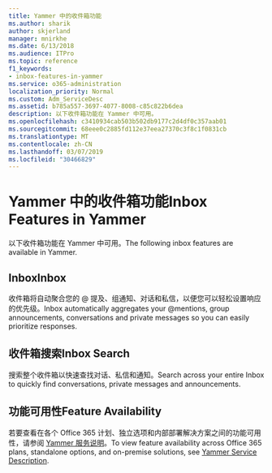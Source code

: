 ```yaml
---
title: Yammer 中的收件箱功能
ms.author: sharik
author: skjerland
manager: mnirkhe
ms.date: 6/13/2018
ms.audience: ITPro
ms.topic: reference
f1_keywords:
- inbox-features-in-yammer
ms.service: o365-administration
localization_priority: Normal
ms.custom: Adm_ServiceDesc
ms.assetid: b785a557-3697-4077-8008-c85c822b6dea
description: 以下收件箱功能在 Yammer 中可用。
ms.openlocfilehash: c3410934cab503b502db9177c2d4df0c357aab01
ms.sourcegitcommit: 68eee0c2885fd112e37eea27370c3f8c1f0831cb
ms.translationtype: MT
ms.contentlocale: zh-CN
ms.lasthandoff: 03/07/2019
ms.locfileid: "30466829"
---
```

# <a name="inbox-features-in-yammer"></a><span data-ttu-id="40c20-103">Yammer 中的收件箱功能</span><span class="sxs-lookup"><span data-stu-id="40c20-103">Inbox Features in Yammer</span></span>

<span data-ttu-id="40c20-104">以下收件箱功能在 Yammer 中可用。</span><span class="sxs-lookup"><span data-stu-id="40c20-104">The following inbox features are available in Yammer.</span></span>
  
## <a name="inbox"></a><span data-ttu-id="40c20-105">Inbox</span><span class="sxs-lookup"><span data-stu-id="40c20-105">Inbox</span></span>
<span data-ttu-id="40c20-106"><a name="bkmk_Inbox"> </a></span><span class="sxs-lookup"><span data-stu-id="40c20-106"></span></span>

<span data-ttu-id="40c20-107">收件箱将自动聚合您的 @ 提及、组通知、对话和私信，以便您可以轻松设置响应的优先级。</span><span class="sxs-lookup"><span data-stu-id="40c20-107">Inbox automatically aggregates your @mentions, group announcements, conversations and private messages so you can easily prioritize responses.</span></span>
  
## <a name="inbox-search"></a><span data-ttu-id="40c20-108">收件箱搜索</span><span class="sxs-lookup"><span data-stu-id="40c20-108">Inbox Search</span></span>
<span data-ttu-id="40c20-109"><a name="bkmk_InboxSearch"> </a></span><span class="sxs-lookup"><span data-stu-id="40c20-109"></span></span>

<span data-ttu-id="40c20-110">搜索整个收件箱以快速查找对话、私信和通知。</span><span class="sxs-lookup"><span data-stu-id="40c20-110">Search across your entire Inbox to quickly find conversations, private messages and announcements.</span></span>
  
## <a name="feature-availability"></a><span data-ttu-id="40c20-111">功能可用性</span><span class="sxs-lookup"><span data-stu-id="40c20-111">Feature Availability</span></span>
<span data-ttu-id="40c20-112"><a name="bkmk_InboxSearch"> </a></span><span class="sxs-lookup"><span data-stu-id="40c20-112"></span></span>

<span data-ttu-id="40c20-113">若要查看在各个 Office 365 计划、独立选项和内部部署解决方案之间的功能可用性，请参阅 [Yammer 服务说明](yammer-service-description.md)。</span><span class="sxs-lookup"><span data-stu-id="40c20-113">To view feature availability across Office 365 plans, standalone options, and on-premise solutions, see [Yammer Service Description](yammer-service-description.md).</span></span>
  

